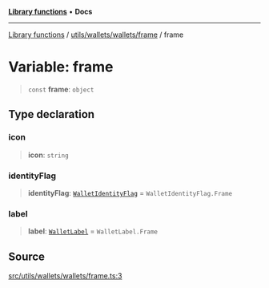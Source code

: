 [**Library functions**](../../../../../README.md) • **Docs**

***

[Library functions](../../../../../modules.md) / [utils/wallets/wallets/frame](../README.md) / frame

# Variable: frame

> `const` **frame**: `object`

## Type declaration

### icon

> **icon**: `string`

### identityFlag

> **identityFlag**: [`WalletIdentityFlag`](../../../types/enumerations/WalletIdentityFlag.md) = `WalletIdentityFlag.Frame`

### label

> **label**: [`WalletLabel`](../../../types/enumerations/WalletLabel.md) = `WalletLabel.Frame`

## Source

[src/utils/wallets/wallets/frame.ts:3](https://github.com/bgd-labs/fe-shared/blob/bcb81f075c57b42adfeb5f3e6c387d13f532f431/src/utils/wallets/wallets/frame.ts#L3)
